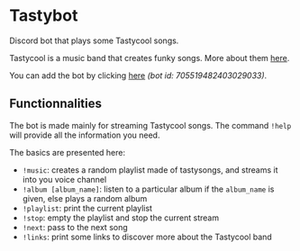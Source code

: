 # Tastybot
Discord bot that plays some Tastycool songs.

Tastycool is a music band that creates funky songs.
More about them [here](https://www.tastycoolmusic.com/).

You can add the bot by clicking [here](https://discordapp.com/oauth2/authorize?client_id=705519482403029033&scope=bot&permissions=0)
*(bot id: 705519482403029033)*.

## Functionnalities
The bot is made mainly for streaming Tastycool songs.
The command `!help` will provide all the information you need.

The basics are presented here:
* `!music`: creates a random playlist made of tastysongs, and streams it into you voice channel
* `!album [album_name]`: listen to a particular album if the `album_name` is given, else plays a random album
* `!playlist`: print the current playlist
* `!stop`: empty the playlist and stop the current stream
* `!next`: pass to the next song
* `!links`: print some links to discover more about the Tastycool band
